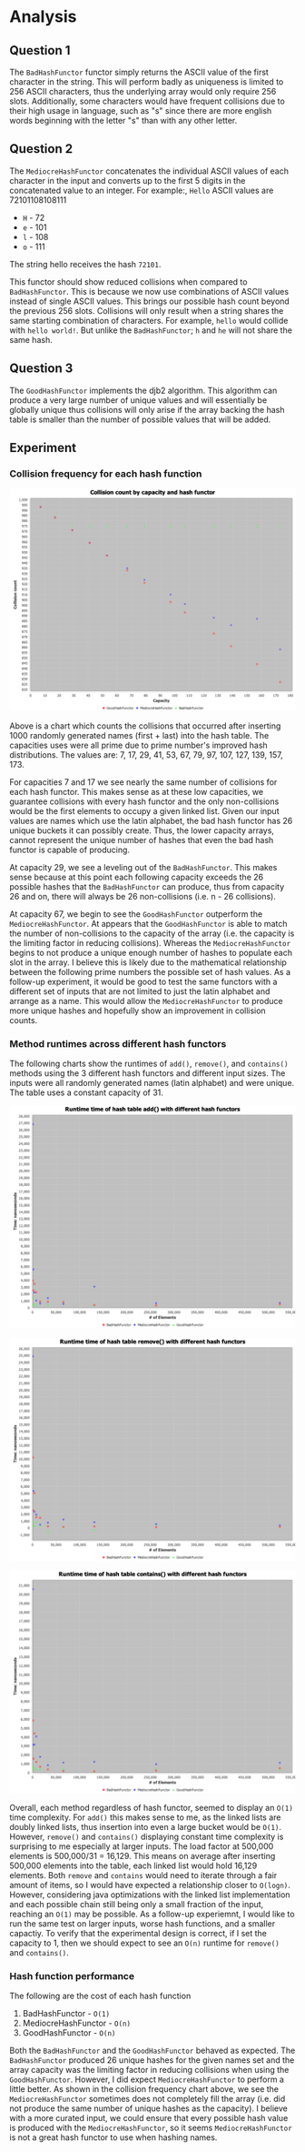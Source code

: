 # Analysis

## Question 1

The `BadHashFunctor` functor simply returns the ASCII value of the first character in the string.
This will perform badly as uniqueness is limited to 256 ASCII characters, thus the underlying array would only require 256 slots.
Additionally, some characters would have frequent collisions due to their high usage in language, such as "s" since there are more english words beginning with the letter "s" than with any other letter.

## Question 2

The `MediocreHashFunctor` concatenates the individual ASCII values of each character in the input and converts up to the first 5 digits in the concatenated value to an integer.
For example:, `Hello` ASCII values are 72101108108111

* `H` - 72
* `e` - 101
* `l` - 108
* `o` - 111

The string hello receives the hash `72101`.

This functor should show reduced collisions when compared to `BadHashFunctor`. 
This is because we now use combinations of ASCII values instead of single ASCII values.
This brings our possible hash count beyond the previous 256 slots.
Collisions will only result when a string shares the same starting combination of characters.
For example, `hello` would collide with `hello world!`.
But unlike the `BadHashFunctor`; `h` and `he` will not share the same hash.

## Question 3

The `GoodHashFunctor` implements the djb2 algorithm.
This algorithm can produce a very large number of unique values and will essentially be globally unique thus collisions will only arise if the array backing the hash table is smaller than the number of possible values that will be added.

## Experiment

### Collision frequency for each hash function

![](Collisions.png)

Above is a chart which counts the collisions that occurred after inserting 1000 randomly generated names (first + last) into the hash table.
The capacities uses were all prime due to prime number's improved hash distributions.
The values are: 7, 17, 29, 41, 53, 67, 79, 97, 107, 127, 139, 157, 173.

For capacities 7 and 17 we see nearly the same number of collisions for each hash functor.
This makes sense as at these low capacities, we guarantee collisions with every hash functor and the only non-collisions would be the first elements to occupy a given linked list.
Given our input values are names which use the latin alphabet, the bad hash functor has 26 unique buckets it can possibly create.
Thus, the lower capacity arrays, cannot represent the unique number of hashes that even the bad hash functor is capable of producing.

At capacity 29, we see a leveling out of the `BadHashFunctor`. 
This makes sense because at this point each following capacity exceeds the 26 possible hashes that the `BadHashFunctor` can produce, thus from capacity 26 and on, there will always be 26 non-collisions (i.e. n - 26 collisions).


At capacity 67, we begin to see the `GoodHashFunctor` outperform the `MediocreHashFunctor`.
At appears that the `GoodHashFunctor` is able to match the number of non-collisions to the capacity of the array (i.e. the capacity is the limiting factor in reducing collisions).
Whereas the `MediocreHashFunctor` begins to not produce a unique enough number of hashes to populate each slot in the array.
I believe this is likely due to the mathematical relationship between the following prime numbers the possible set of hash values. 
As a follow-up experiment, it would be good to test the same functors with a different set of inputs that are not limited to just the latin alphabet and arrange as a name.
This would allow the `MediocreHashFunctor` to produce more unique hashes and hopefully show an improvement in collision counts.

### Method runtimes across different hash functors

The following charts show the runtimes of `add()`, `remove()`, and `contains()` methods using the 3 different hash functors and different input sizes.
The inputs were all randomly generated names (latin alphabet) and were unique.
The table uses a constant capacity of 31. 

![](addRuntime.png)

![](removeRuntime.png)

![](containsRuntime.png)

Overall, each method regardless of hash functor, seemed to display an `O(1)` time complexity.
For `add()` this makes sense to me, as the linked lists are doubly linked lists, thus insertion into even a large bucket would be `O(1)`.
However, `remove()` and `contains()` displaying constant time complexity is surprising to me especially at larger inputs. 
The load factor at 500,000 elements is 500,000/31 = 16,129.
This means on average after inserting 500,000 elements into the table, each linked list would hold 16,129 elements.
Both `remove` and `contains` would need to iterate through a fair amount of items, so I would have expected a relationship closer to `O(logn)`.
However, considering java optimizations with the linked list implementation and each possible chain still being only a small fraction of the input, reaching an `O(1)` may be possible.
As a follow-up experiemnt, I would like to run the same test on larger inputs, worse hash functions, and a smaller capactiy.
To verify that the experimental design is correct, if I set the capacity to 1, then we should expect to see an `O(n)` runtime for `remove()` and `contains()`.

### Hash function performance

The following are the cost of each hash function

1. BadHashFunctor - `O(1)`
2. MediocreHashFunctor - `O(n)`
3. GoodHashFunctor - `O(n)`

Both the `BadHashFunctor` and the `GoodHashFunctor` behaved as expected.
The `BadHashFunctor` produced 26 unique hashes for the given names set and the array capacity was the limiting factor in reducing collisions when using the `GoodHashFunctor`.
However, I did expect `MediocreHashFunctor` to perform a little better.
As shown in the collision frequency chart above, we see the `MediocreHashFunctor` sometimes does not completely fill the array (i.e. did not produce the same number of unique hashes as the capacity).
I believe with a more curated input, we could ensure that every possible hash value is produced with the `MediocreHashFunctor`, so it seems `MediocreHashFunctor` is not a great hash functor to use when hashing names.